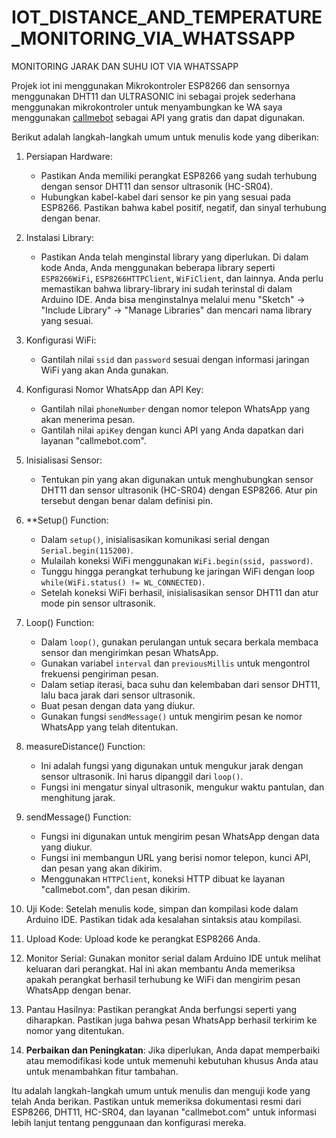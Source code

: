 # IOT_DISTANCE_AND_TEMPERATURE_MONITORING_VIA_WHATSSAPP
MONITORING JARAK DAN SUHU IOT VIA WHATSSAPP

Projek iot ini menggunakan Mikrokontroler ESP8266 dan sensornya menggunakan DHT11 dan ULTRASONIC ini sebagai projek sederhana menggunakan mikrokontroler untuk menyambungkan ke WA saya menggunakan [callmebot](https://www.callmebot.com//) sebagai API yang gratis dan dapat digunakan.

Berikut adalah langkah-langkah umum untuk menulis kode yang diberikan:

1. Persiapan Hardware:
   - Pastikan Anda memiliki perangkat ESP8266 yang sudah terhubung dengan sensor DHT11 dan sensor ultrasonik (HC-SR04).
   - Hubungkan kabel-kabel dari sensor ke pin yang sesuai pada ESP8266. Pastikan bahwa kabel positif, negatif, dan sinyal terhubung dengan benar.

2. Instalasi Library:
   - Pastikan Anda telah menginstal library yang diperlukan. Di dalam kode Anda, Anda menggunakan beberapa library seperti `ESP8266WiFi`, `ESP8266HTTPClient`, `WiFiClient`, dan lainnya. Anda perlu memastikan bahwa library-library ini sudah terinstal di dalam Arduino IDE. Anda bisa menginstalnya melalui menu "Sketch" -> "Include Library" -> "Manage Libraries" dan mencari nama library yang sesuai.

3. Konfigurasi WiFi:
   - Gantilah nilai `ssid` dan `password` sesuai dengan informasi jaringan WiFi yang akan Anda gunakan.

4. Konfigurasi Nomor WhatsApp dan API Key:
   - Gantilah nilai `phoneNumber` dengan nomor telepon WhatsApp yang akan menerima pesan.
   - Gantilah nilai `apiKey` dengan kunci API yang Anda dapatkan dari layanan "callmebot.com".

5. Inisialisasi Sensor:
   - Tentukan pin yang akan digunakan untuk menghubungkan sensor DHT11 dan sensor ultrasonik (HC-SR04) dengan ESP8266. Atur pin tersebut dengan benar dalam definisi pin.

6. **Setup() Function:
   - Dalam `setup()`, inisialisasikan komunikasi serial dengan `Serial.begin(115200)`.
   - Mulailah koneksi WiFi menggunakan `WiFi.begin(ssid, password)`.
   - Tunggu hingga perangkat terhubung ke jaringan WiFi dengan loop `while(WiFi.status() != WL_CONNECTED)`.
   - Setelah koneksi WiFi berhasil, inisialisasikan sensor DHT11 dan atur mode pin sensor ultrasonik.

7. Loop() Function:
   - Dalam `loop()`, gunakan perulangan untuk secara berkala membaca sensor dan mengirimkan pesan WhatsApp.
   - Gunakan variabel `interval` dan `previousMillis` untuk mengontrol frekuensi pengiriman pesan.
   - Dalam setiap iterasi, baca suhu dan kelembaban dari sensor DHT11, lalu baca jarak dari sensor ultrasonik.
   - Buat pesan dengan data yang diukur.
   - Gunakan fungsi `sendMessage()` untuk mengirim pesan ke nomor WhatsApp yang telah ditentukan.

8. measureDistance() Function:
   - Ini adalah fungsi yang digunakan untuk mengukur jarak dengan sensor ultrasonik. Ini harus dipanggil dari `loop()`.
   - Fungsi ini mengatur sinyal ultrasonik, mengukur waktu pantulan, dan menghitung jarak.

9. sendMessage() Function:
   - Fungsi ini digunakan untuk mengirim pesan WhatsApp dengan data yang diukur.
   - Fungsi ini membangun URL yang berisi nomor telepon, kunci API, dan pesan yang akan dikirim.
   - Menggunakan `HTTPClient`, koneksi HTTP dibuat ke layanan "callmebot.com", dan pesan dikirim.

10. Uji Kode: Setelah menulis kode, simpan dan kompilasi kode dalam Arduino IDE. Pastikan tidak ada kesalahan sintaksis atau kompilasi.
    
11. Upload Kode: Upload kode ke perangkat ESP8266 Anda.

12. Monitor Serial: Gunakan monitor serial dalam Arduino IDE untuk melihat keluaran dari perangkat. Hal ini akan membantu Anda memeriksa apakah perangkat berhasil terhubung ke WiFi dan mengirim pesan WhatsApp dengan benar.

13. Pantau Hasilnya: Pastikan perangkat Anda berfungsi seperti yang diharapkan. Pastikan juga bahwa pesan WhatsApp berhasil terkirim ke nomor yang ditentukan.

14. **Perbaikan dan Peningkatan**: Jika diperlukan, Anda dapat memperbaiki atau memodifikasi kode untuk memenuhi kebutuhan khusus Anda atau untuk menambahkan fitur tambahan.

Itu adalah langkah-langkah umum untuk menulis dan menguji kode yang telah Anda berikan. Pastikan untuk memeriksa dokumentasi resmi dari ESP8266, DHT11, HC-SR04, dan layanan "callmebot.com" untuk informasi lebih lanjut tentang penggunaan dan konfigurasi mereka.
